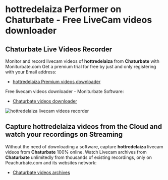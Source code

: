 # hottredelaiza Performer on Chaturbate - Free LiveCam videos downloader

## Chaturbate Live Videos Recorder

Monitor and record livecam videos of **hottredelaiza** from **Chaturbate** with Moniturbate.com
Get a premium trial for free by just and only registering with your Email address:
* [hottredelaiza Premium videos downloader](https://moniturbate.com/request-demo-licence-key.html)

Free livecam videos downloader - Moniturbate Software:
* [Chaturbate videos downloader](https://moniturbate.com/moniturbate-download-software.html)

![hottredelaiza livecam videos recorder](https://peachurnet.com/templates/moniturbate-software.png)


## Capture hottredelaiza videos from the Cloud and watch your recordings on Streaming

Without the need of downloading a software, capture **hottredelaiza** livecam videos from **Chaturbate** 100% online.
Watch Livecam archives from **Chaturbate** unlimitedly from thousands of existing recordings, only on Peachurbate.com and its websites network:
* [Chaturbate videos archives](https://peachurnet.com/)